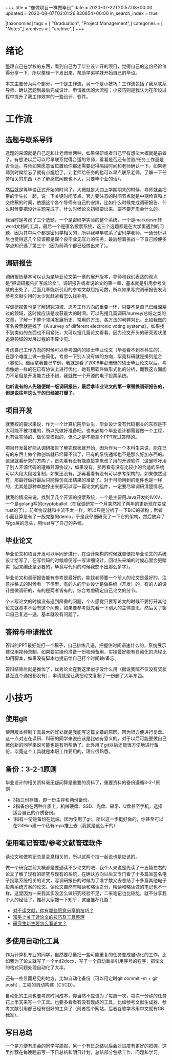 +++
title = "像做项目一样做毕设"
date = 2020-07-22T20:57:08+00:00
updated = 2020-08-07T02:01:26.830854+00:00
in_search_index = true

[taxonomies]
tags = [ "Graduation", "Project Management",]
categories = [ "Notes",]
archives = [ "archive",]
+++
# 绪论

整理自己在学校的东西，看到自己为了毕业设计开的项目，觉得自己的这份经验值得分享一下，所以整理一下发出来，帮助学弟学妹开始自己的毕设。

本文主要分为两个部分，一个是工作流，另一个是小技巧：工作流包括了我从联系导师、确认选题到最后完成设计、申请推优的大流程；小技巧则是我认为在毕设过程中提升了我工作效率的一些设计、软件。

<!-- more -->

# 工作流

## 选题与联系导师

选题的来源就是自己定和让老师给两种，如果保研或者自己早有想法大概就是前者了。有想法以后可以尽早联系觉得合适的导师，看看是否还有位置/任务工作量是否合适。导师如果愿意留位置给你那还需要记得隔段时间和老师确认一下，如果老师到时候给忘了就有点尴尬了。让老师给任务的也可以早点联系老师，了解一下任务相关的东西（不了解感觉问题也不大，只要毕个业的话）。

然后就是等毕设正式开始的时间了，大概就是大四上学期期末的时候，导师就会把带的学生拉一起，说一下关键时间节点，官方要注意的时间节点就是中期检查和上交终稿的时间，依据这个各个导师有自己的安排，比如什么时候完成调研报告、什么时候要把设计主题完成了、什么时候论文初稿要出来、要不要开周会什么的。

我当时是考虑了三个选题，一个是密码学实验的整个系统，一个是markdown转word文档的工具，最后一个是匿名投票系统，这三个选题都是在大学里遇到的问题，因为其中两个都是密码学相关的，所以我早早联系了密码学老师，一通分析以后也觉得这几个应该都是谋个良毕业无压力的任务，最后想着挑战一下自己顺便多学点知识选了第三个（因为前两个都已经做出来了）。

## 调研报告

调研报告基本可以认为是毕业论文第一章的展开版本，导师和我们表达的观点是“把调研报告扩写成论文”。调研报告或者说论文的第一章，基本就是引用参考文献的出处了，后面几章能新引用的参考文献屈指可数，所以如果写完调研报告发现参考文献引用的太少就赶紧看怎么找补吧。

写调研报告也是了解研究领域、思考工作方向的重要一环，只要不是自己已经深耕过的领域，这时候应该是收获最大的时间。可以先搜几篇调研/survey/总结之类的文章，了解一下整个领域发展历史、常用的方法、各方法的利弊对比。比如我做的匿名投票就是找了《A survey of different electronic voting systems》，如果找不到类似的东西也不用紧张，大可以搜几篇论文看看，因为论文开头的研究现状里追溯领域的发展过程的不算少见。

考虑自己工作方向的时候可以参考国内的硕士毕业论文（毕竟看不到本科生的），在那个难度上做一些简化，考虑一下别人没有做的方向，毕竟科研就是排列组合（暴论）。继续拿我自己举例，我就是看了2008年彭珊珊的硕士毕业论文以后，考虑像她一样的在已有协议上进行优化，她有用软件做形式化的分析，而我这方面能力不足但是开发能力还不错，我就做一个开源的电子投票系统。

**也听说有的人先随便糊一版调研报告，最后拿毕业论文的第一章替换调研报告的，但是说往年这么干的已经被打爆了。**

## 项目开发

就我校的要求来说，作为一个计算机院毕业生，毕业设计没有代码相关的东西是不太可能不被刁难的，所以先做好准备吧。也未必每个毕业设计都需要做一个工程，也有做实验的、做仿真模拟的，但总之是不能拿个PPT就过答辩的。

项目开发最好能从调研报告了解完现状就开始，因为作为一个本科生来说，能在已有的东西上做个微创新就已经算不错了，已有的系统通常也不是那么好加东西的。这里就看研究的方向了，首先看有没有能直接拿来改了用的开源软件（这里呼吁用了别人开源代码的遵循开源协议），如果没有，那再看有没有比较小的合适的系统可以大段大段地复制，如果还没有，那再看看有没有可以参考架构的，如果依然没有，那最好做好最后只能靠仿真出结果的准备了。对于可能用到的组件也是一样的，尤其是那种单独拎出来都可以写一篇论文的组件，一定要尽早调研清楚情况。

就我的情况来说，找到了几个开源的投票系统，一个是主要用Java开发的IVXV，一个是golang写的cryptoballot（在我调研完一个月突然推了两年的更新现在变成rust的了）。前者协议就和主流不太一样，所以只是分析了一下B/C的架构；后者小而且算是有了一版完整的demo，于是我仔细研究了一下它的架构，然后放弃了写go屎的念头，用rust写了自己的系统。

## 毕业论文

毕业论文和项目开发可以半同步进行，在设计架构的时候就顺便把毕业论文的系统设计给写了，在写代码的时候顺便写一写详细设计，回过头来编的时候心里会更踏实（回来编还是必要的，毕竟写代码的时候我憋不出那么多字）。

毕业论文和调研报告能有参考是最好的，能找老师要一个前人的论文是最好的，注意抄格式的时候看一下类型，有的人的毕业设计是做系统（开发）的，有的人的设计是做调研的，有的是两者皆有的，综合考虑确定自己论文的分节。

个人写论文的时候没有遇到降重的问题，个人感觉只要写论文的时候不要打开其他论文就基本不会有这个问题，如果要参考就先看一下别人的主体意思，然后关了窗口自己复述一遍，基本就没有问题了。

## 答辩与申请推优

答辩的PPT最好能打一个稿子，自己排练几遍，把握住时间语速什么的，系统展示建议用视频录制，如果要实操也准备一份视频备用，实操最好能有自动化的流程比如用脚本，如果没有脚本也提前给自己打个时间轴/备忘。

答辩结束后就是推优了，优秀论文在我这里似乎没什么用（据说我院不仅没有奖状甚至连个通报都没有），申请就是让我把论文复制了一份删了大半东西。

# 小技巧

## 使用git

使用版本控制工具最大的好处就是我能写这篇文章的原因，因为很方便进行复盘。这一点对志在读研、科研的同学来说应该是比较有意义的，对于以后可能要做自己微创新的同学来说可能也是有所帮助了。此外用了git以后还能很方便地进行备份，毕竟这个工具就是本职工作要用的，理应很熟悉。

## 备份：3-2-1原则

毕业设计的相关资料毫无疑问算是重要的资料了，重要资料的备份遵循3-2-1原则：

- 3指三份存储，即一份主存和两份备份。
- 2指备份在两种介质上，机械硬盘、SSD、光盘、磁带、U盘甚至手机，选择适合自己的介质备份。
- 1指有一份是备份在远端。因为使用了git，所以这一步挺好做的，你甚至可以在GitHub建一个私有repo推上去（我就是这么干的）

## 使用笔记管理/参考文献管理软件

读论文和做笔记总是息息相关的，所以这两个拉一起说也是应该的。

做一个研究之前大概都是要通读不少论文的吧，我个人来说是先读了十五篇左右的论文了解了现有的研究与现有的系统，在确认方向以后又专门看了十多篇盲签名电子投票系统相关的论文，写调研报告的时候为了凑字数又去总结了十多篇其他电子投票系统方案的论文。读论文自然有精读和略读之分，精读和略读做的笔记也不一样。这里因为一来我其实没怎么做研究经验不足，二来笔记也比较乱，就不分享我个人的经验了，推荐大家搜一下知乎，这里推荐几篇：

- [对于读文献，你有哪些愿意分享的技巧？](https://www.zhihu.com/question/37779411)
- [知乎上关于读论文的技巧及工具整理](https://zhuanlan.zhihu.com/p/47024495)
- [研究生新生要怎么看论文？](https://www.zhihu.com/question/304334959)

## 多使用自动化工具

作为计算机专业的同学，自然要尽量把一些可能重复的任务变成自动化的工作。比如我为了论文就写了一个md2docx，写了一个自动重排引用序号的程序，把论文的格式问题处理自动化了大半。

还有一些显而易见的地方，比如自动化备份（可以用定时git commit -m + git push），工程的自动构建（CI/CD）。

自动化的工具也要考虑时间成本，你当然不应该为了每周一次，每次一分钟的任务花上半天来写一个工具。也要多看看有没有现成的工具，比如参考文献生成器、参考文献引用都已经有很好的工具了（前者找个网站，后者谷歌学术用中文就有GB标准）。

## 写日总结

一个是方便有周会的同学写周报，另一个有日总结以后会对进度有更好的把握。这里推荐在每晚睡前写一下日总结和明日计划，总结部分包括工作、问题和学习。